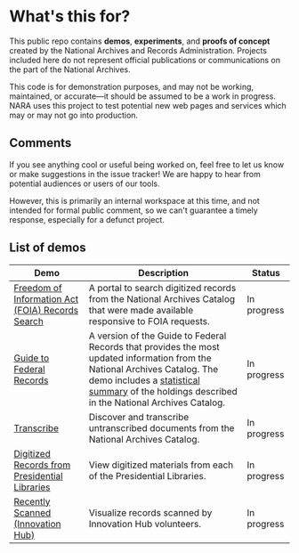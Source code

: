 # What's this for?

This public repo contains __demos__, __experiments__, and __proofs of concept__ created by the National Archives and Records Administration. Projects included here do not represent official publications or communications on the part of the National Archives.

This code is for demonstration purposes, and may not be working, maintained, or accurate—it should be assumed to be a work in progress. NARA uses this project to test potential new web pages and services which may or may not go into production.

## Comments

If you see anything cool or useful being worked on, feel free to let us know or make suggestions in the issue tracker! We are happy to hear from potential audiences or users of our tools.

However, this is primarily an internal workspace at this time, and not intended for formal public comment, so we can't guarantee a timely response, especially for a defunct project.

## List of demos

| Demo          | Description   | Status |
| ------------- | ------------- | ------ |
| [Freedom of Information Act (FOIA) Records Search](https://usnationalarchives.github.io/demos/FOIA.html) | A portal to search digitized records from the National Archives Catalog that were made available responsive to FOIA requests. | In progress |
| [Guide to Federal Records](https://usnationalarchives.github.io/demos/Guide_to_Federal_Records.html) | A version of the Guide to Federal Records that provides the most updated information from the National Archives Catalog. The demo includes a [statistical summary](https://usnationalarchives.github.io/demos/statistical_summary.html) of the holdings described in the National Archives Catalog. | In progress |
| [Transcribe](https://usnationalarchives.github.io/demos/transcription_mission.html) | Discover and transcribe untranscribed documents from the National Archives Catalog. | In progress |
| [Digitized Records from Presidential Libraries](https://usnationalarchives.github.io/demos/presidential_libraries_portal.html) | View digitized materials from each of the Presidential Libraries. | In progress |
| [Recently Scanned (Innovation Hub)](https://usnationalarchives.github.io/demos/recently-scanned.html) | Visualize records scanned by Innovation Hub volunteers. | In progress |
